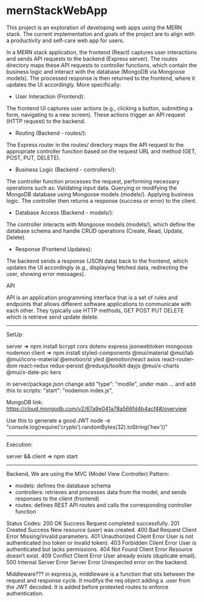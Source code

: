 # mernStackWebApp

This project is an exploration of developing web apps using the MERN stack. The current implementation and goals of the project are to align with a productivity and self-care web app for users.

In a MERN stack application, the frontend (React) captures user interactions and sends API requests to the backend (Express server). The routes directory maps these API requests to controller functions, which contain the business logic and interact with the database (MongoDB via Mongoose models). The processed response is then returned to the frontend, where it updates the UI accordingly. More specifically:

- User Interaction (Frontend):

The frontend UI captures user actions (e.g., clicking a button, submitting a form, navigating to a new screen).
These actions trigger an API request (HTTP request) to the backend.

- Routing (Backend - routes/):

The Express router in the routes/ directory maps the API request to the appropriate controller function based on the request URL and method (GET, POST, PUT, DELETE).

- Business Logic (Backend - controllers/):

The controller function processes the request, performing necessary operations such as:
Validating input data.
Querying or modifying the MongoDB database using Mongoose models (models/).
Applying business logic.
The controller then returns a response (success or error) to the client.

- Database Access (Backend - models/):

The controller interacts with Mongoose models (models/), which define the database schema and handle CRUD operations (Create, Read, Update, Delete).

- Response (Frontend Updates):

The backend sends a response (JSON data) back to the frontend, which updates the UI accordingly (e.g., displaying fetched data, redirecting the user, showing error messages).

API

API is an application programming interface that is a set of rules and endpoints that allows different software applications to communicate with each other. They typically use HTTP methods, GET POST PUT DELETE which is retrieve send update delete.

---

SetUp:

server => npm install bcrypt cors dotenv express jsonwebtoken mongoose nodemon
client => npm install styled-components @mui/material @mui/lab @mui/icons-material @emotion/st
yled @emotion/react axios react-router-dom react-redux redux-persist @reduxjs/toolkit dayjs @mui/x-charts @mui/x-date-pic
kers

in server/package.json change add "type": "modile", under main ... and add this to scripts: "start": "nodemon index.js",

MongoDB link: https://cloud.mongodb.com/v2/67a9e041a78a566fd4b4acf4#/overview

Use this to generate a good JWT
node -e "console.log(require('crypto').randomBytes(32).toString('hex'))"

---

Execution:

server && client => npm start

---

Backend, We are using the MVC (Model View Controller) Pattern:

- models: defines the database schema
- controllers: retrieves and processes data from the model, and sends responses to the client (frontend)
- routes: defines REST API routes and calls the corresponding controller function

Status Codes:
200 OK Success Request completed successfully.
201 Created Success New resource (user) was created.
400 Bad Request Client Error Missing/invalid parameters.
401 Unauthorized Client Error User is not authenticated (no token or invalid token).
403 Forbidden Client Error User is authenticated but lacks permissions.
404 Not Found Client Error Resource doesn’t exist.
409 Conflict Client Error User already exists (duplicate email).
500 Internal Server Error Server Error Unexpected error on the backend.

Middleware???
in express.js, middleware is a function that sits between the request and response cycle. It modifys the req object adding a .user from the JWT decoded. It is added before protexted routes to enforce authentication.
